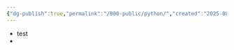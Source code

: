 ```yaml
---
{"dg-publish":true,"permalink":"/000-public/python/","created":"2025-08-19T16:01:41.754+09:00"}
---
```




- test
- 